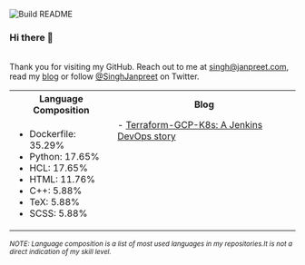![Build README](https://github.com/janpreet/janpreet/workflows/Build%20README/badge.svg) <br /><h3>Hi there 👋 </h3> <br />Thank you for visiting my GitHub. Reach out to me at [singh@janpreet.com](mailto:singh@janpreet.com), read my [blog](https://janpreet.com) or follow [@SinghJanpreet](https://twitter.com/singhjanpreet) on Twitter. <br /><table style='float:right' markdown='1'><tr><th>Language Composition</th><th>Blog</th></tr><tr><td style='vertical-align:top' markdown='1'> 
- Dockerfile: 35.29% <br />
- Python: 17.65% <br />
- HCL: 17.65% <br />
- HTML: 11.76% <br />
- C++: 5.88% <br />
- TeX: 5.88% <br />
- SCSS: 5.88% <br />
</td><td style='vertical-align:top' markdown='1'>
- <a href="https://janpreet.com/tech/2020/12/08/terraform-gcp-k8s.html" target="_blank">Terraform-GCP-K8s: A Jenkins DevOps story</a><br />
</td></tr></table><small><i>NOTE: Language composition is a list of most used languages in my repositories.It is not a direct indication of my skill level.</i></small>